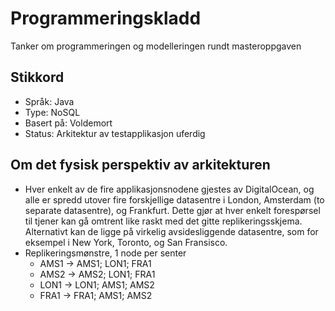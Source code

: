 # Programmeringskladd
Tanker om programmeringen og modelleringen rundt masteroppgaven

## Stikkord
* Språk: Java
* Type: NoSQL
* Basert på: Voldemort
* Status: Arkitektur av testapplikasjon uferdig

## Om det fysisk perspektiv av arkitekturen
 * Hver enkelt av de fire applikasjonsnodene gjestes av DigitalOcean, og alle er spredd utover fire forskjellige datasentre i London, Amsterdam (to separate datasentre), og Frankfurt. Dette gjør at hver enkelt forespørsel til tjener kan gå omtrent like raskt med det gitte replikeringsskjema. Alternativt kan de ligge på virkelig avsidesliggende datasentre, som for eksempel i New York, Toronto, og San Fransisco.
 * Replikeringsmønstre, 1 node per senter
   * AMS1 -> AMS1; LON1; FRA1
   * AMS2 -> AMS2; LON1; FRA1
   * LON1 -> LON1; AMS1; AMS2
   * FRA1 -> FRA1; AMS1; AMS2

